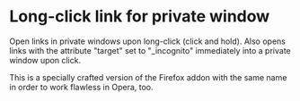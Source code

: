 # Long-click link for private window
Open links in private windows upon long-click (click and hold). Also opens links with the attribute "target" set to "_incognito" immediately into a private window upon click. 

This is a specially crafted version of the Firefox addon with the same name in order to work flawless in Opera, too.